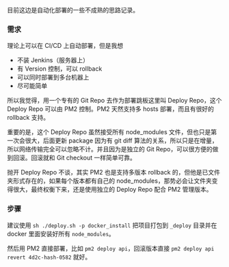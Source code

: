 目前这边是自动化部署的一些不成熟的思路记录。

### 需求

理论上可以在 CI/CD 上自动部署，但是我想

- 不装 Jenkins（服务器上）
- 有 Version 控制，可以 rollback
- 可以同时部署到多台机器上
- 尽可能简单

所以我觉得，用一个专有的 Git Repo 去作为部署跳板这里叫 Deploy Repo，这个 Deploy Repo 可以由 PM2 控制。PM2 天然支持多 hosts 部署，而且有很好的 rollback 支持。

重要的是，这个 Deploy Repo 虽然接受所有 node_modules 文件，但也只是第一次会很大，后面更新 package 因为有 git diff 算法的关系，所以只是在增量，所以网络传输完全可以忽略不计。并且因为是独立的 Git Repo，可以很方便的做到回滚。回滚就和 Git checkout 一样简单可靠。

抛开 Deploy Repo 不谈，其实 PM2 也是支持多版本 rollback 的，但他是已文件夹形式存在的，如果每个版本都有自己的 node_modules，那势必会让文件夹变得很大，最终权衡下来，还是使用独立的 Deploy Repo 配合 PM2 管理版本。

### 步骤

建议使用 `sh ./deploy.sh -p docker_install` 把项目打包到 `_deploy` 目录并在 docker 里面安装好所有 `node_modules`。

然后用 PM2 直接部署，比如 `pm2 deploy api`，回滚版本直接 `pm2 deploy api revert 4d2c-hash-0582` 就好。
